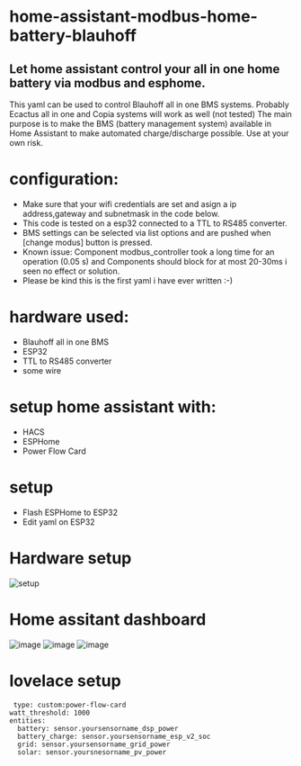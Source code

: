 # home-assistant-modbus-home-battery-blauhoff
## Let home assistant control your all in one home battery via modbus and esphome.

This yaml can be used to control Blauhoff all in one BMS systems. Probably Ecactus all in one and Copia systems will work as well (not tested)
The main purpose is to make the BMS (battery management system) available in Home Assistant to make automated charge/discharge possible. 
Use at your own risk.
 
# configuration: 
* Make sure that your wifi credentials are set and asign a ip address,gateway and subnetmask in the code below.
* This code is tested on a esp32 connected to a TTL to RS485 converter. 
* BMS settings can be selected via list options and are pushed when [change modus] button is pressed.
* Known issue:  Component modbus_controller took a long time for an operation (0.05 s) and Components should block for at most 20-30ms i seen no effect or solution.
* Please be kind this is the first yaml i have ever written :-)

# hardware used:
   * Blauhoff all in one BMS
   * ESP32
   * TTL to RS485 converter
   * some wire

# setup home assistant with: 
  * HACS
  * ESPHome
  * Power Flow Card

# setup 
  * Flash ESPHome to ESP32
  * Edit yaml on ESP32
 
 # Hardware setup
 
 ![setup](https://github.com/driesk81/home-assistant-modbus-home-battery-ecactus/assets/55897352/e2315b8a-ed8a-4822-b793-5e4281028a97)

 # Home assitant dashboard
 
 ![image](https://github.com/driesk81/home-assistant-modbus-home-battery-ecactus/assets/55897352/f6e18c19-a5ad-4ab8-90bd-63130ec8150a)
 ![image](https://github.com/driesk81/home-assistant-modbus-home-battery-ecactus/assets/55897352/095d6154-8d5e-41a0-9567-0aa620a13c8f)
 ![image](https://github.com/driesk81/home-assistant-modbus-home-battery-ecactus/assets/55897352/66d4971d-150e-4464-8f51-d36f7d1ae5d8)

# lovelace setup

```
 type: custom:power-flow-card
watt_threshold: 1000
entities:
  battery: sensor.yoursensorname_dsp_power
  battery_charge: sensor.yoursensorname_esp_v2_soc
  grid: sensor.yoursensorname_grid_power
  solar: sensor.yoursnesorname_pv_power
```





 
